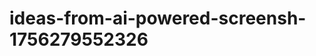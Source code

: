 # ideas-from-ai-powered-screensh-1756279552326
```json [ { "title": "Smart Note Taker", "description": "أداة لتحويل لقطات الشاشة إلى نصوص منظمة، مع إمكانية إضافة ملاحظات وتعليقات.", "mvp_plan": "استخدام مكتبة OCR لتحويل لقطات الشاشة إلى نصوص، ثم تطوير واجهة مستخدم بسيطة تتيح للمستخدمين إضافة ملاحظات وتعليقات على النصوص المستخرجة." }, { "title": "Visual Recipe Extractor", "description": "أداة...
